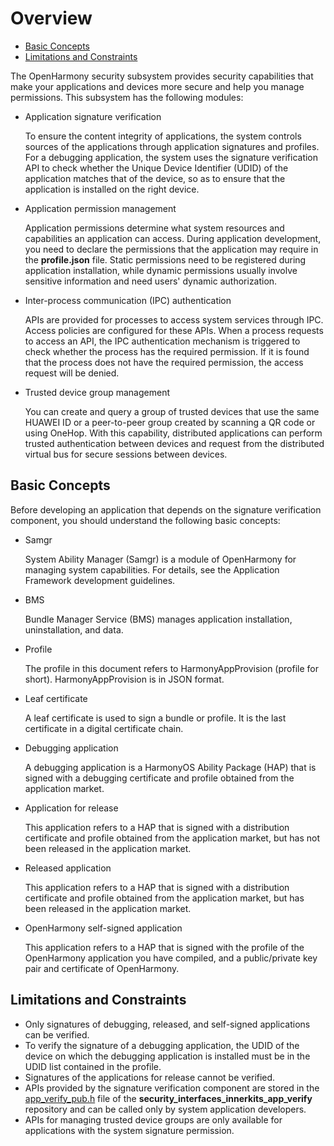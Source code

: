 # Overview<a name="EN-US_TOPIC_0000001058831526"></a>

-   [Basic Concepts](#section175012297491)
-   [Limitations and Constraints](#section2029921310472)

The OpenHarmony security subsystem provides security capabilities that make your applications and devices more secure and help you manage permissions. This subsystem has the following modules:

-   Application signature verification

    To ensure the content integrity of applications, the system controls sources of the applications through application signatures and profiles. For a debugging application, the system uses the signature verification API to check whether the Unique Device Identifier \(UDID\) of the application matches that of the device, so as to ensure that the application is installed on the right device.

-   Application permission management

    Application permissions determine what system resources and capabilities an application can access. During application development, you need to declare the permissions that the application may require in the  **profile.json**  file. Static permissions need to be registered during application installation, while dynamic permissions usually involve sensitive information and need users' dynamic authorization.

-   Inter-process communication \(IPC\) authentication

    APIs are provided for processes to access system services through IPC. Access policies are configured for these APIs. When a process requests to access an API, the IPC authentication mechanism is triggered to check whether the process has the required permission. If it is found that the process does not have the required permission, the access request will be denied.

-   Trusted device group management

    You can create and query a group of trusted devices that use the same HUAWEI ID or a peer-to-peer group created by scanning a QR code or using OneHop. With this capability, distributed applications can perform trusted authentication between devices and request from the distributed virtual bus for secure sessions between devices.


## Basic Concepts<a name="section175012297491"></a>

Before developing an application that depends on the signature verification component, you should understand the following basic concepts:

-   Samgr

    System Ability Manager \(Samgr\) is a module of OpenHarmony for managing system capabilities. For details, see the Application Framework development guidelines.


-   BMS

    Bundle Manager Service \(BMS\) manages application installation, uninstallation, and data.


-   Profile

    The profile in this document refers to HarmonyAppProvision \(profile for short\). HarmonyAppProvision is in JSON format.


-   Leaf certificate

    A leaf certificate is used to sign a bundle or profile. It is the last certificate in a digital certificate chain.


-   Debugging application

    A debugging application is a HarmonyOS Ability Package \(HAP\) that is signed with a debugging certificate and profile obtained from the application market.


-   Application for release

    This application refers to a HAP that is signed with a distribution certificate and profile obtained from the application market, but has not been released in the application market.


-   Released application

    This application refers to a HAP that is signed with a distribution certificate and profile obtained from the application market, but has been released in the application market.


-   OpenHarmony self-signed application

    This application refers to a HAP that is signed with the profile of the OpenHarmony application you have compiled, and a public/private key pair and certificate of OpenHarmony.


## Limitations and Constraints<a name="section2029921310472"></a>

-   Only signatures of debugging, released, and self-signed applications can be verified.
-   To verify the signature of a debugging application, the UDID of the device on which the debugging application is installed must be in the UDID list contained in the profile.
-   Signatures of the applications for release cannot be verified.
-   APIs provided by the signature verification component are stored in the  [app\_verify\_pub.h](https://gitee.com/fork_ohos_wj/security_interfaces_innerkits_app_verify/blob/master/app_verify_pub.h)  file of the  **security\_interfaces\_innerkits\_app\_verify**  repository and can be called only by system application developers.
-   APIs for managing trusted device groups are only available for applications with the system signature permission.

